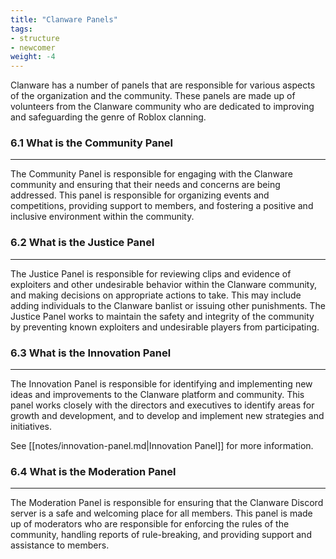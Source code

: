 ```yaml
---
title: "Clanware Panels"
tags:
- structure
- newcomer
weight: -4
---
```


Clanware has a number of panels that are responsible for various aspects of the organization and the community. These panels are made up of volunteers from the Clanware community who are dedicated to improving and safeguarding the genre of Roblox clanning.

### 6.1 What is the Community Panel
---
The Community Panel is responsible for engaging with the Clanware community and ensuring that their needs and concerns are being addressed. This panel is responsible for organizing events and competitions, providing support to members, and fostering a positive and inclusive environment within the community.

### 6.2 What is the Justice Panel
---
The Justice Panel is responsible for reviewing clips and evidence of exploiters and other undesirable behavior within the Clanware community, and making decisions on appropriate actions to take. This may include adding individuals to the Clanware banlist or issuing other punishments. The Justice Panel works to maintain the safety and integrity of the community by preventing known exploiters and undesirable players from participating.

### 6.3 What is the Innovation Panel
---
The Innovation Panel is responsible for identifying and implementing new ideas and improvements to the Clanware platform and community. This panel works closely with the directors and executives to identify areas for growth and development, and to develop and implement new strategies and initiatives.

See [[notes/innovation-panel.md|Innovation Panel]] for more information.

### 6.4 What is the Moderation Panel
---
The Moderation Panel is responsible for ensuring that the Clanware Discord server is a safe and welcoming place for all members. This panel is made up of moderators who are responsible for enforcing the rules of the community, handling reports of rule-breaking, and providing support and assistance to members.

